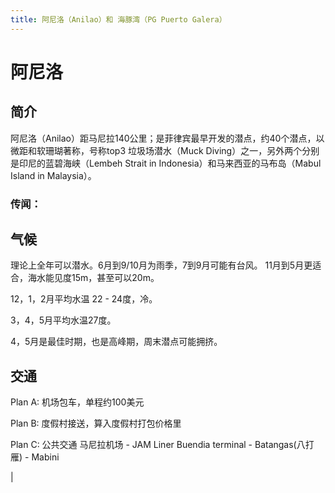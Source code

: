 ```yaml
---
title: 阿尼洛（Anilao）和 海豚湾（PG Puerto Galera）
---
```

# 阿尼洛
## 简介
阿尼洛（Anilao）距马尼拉140公里；是菲律宾最早开发的潜点，约40个潜点，以微距和软珊瑚著称，号称top3 垃圾场潜水（Muck Diving）之一，另外两个分别是印尼的蓝碧海峡（Lembeh Strait in Indonesia）和马来西亚的马布岛（Mabul Island in Malaysia）。
### 传闻：


## 气候
理论上全年可以潜水。6月到9/10月为雨季，7到9月可能有台风。
11月到5月更适合，海水能见度15m，甚至可以20m。

12，1，2月平均水温 22 - 24度，冷。

3，4，5月平均水温27度。

4，5月是最佳时期，也是高峰期，周末潜点可能拥挤。

## 交通
Plan A: 机场包车，单程约100美元

Plan B: 度假村接送，算入度假村打包价格里

Plan C: 公共交通
   马尼拉机场 - JAM Liner Buendia terminal - Batangas(八打雁) - Mabini
   
|